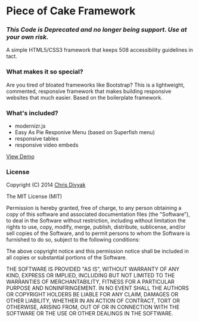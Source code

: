 # Piece of Cake Framework


### ***This Code is Deprecated and no longer being support. Use at your own risk.***

A simple HTML5/CSS3 framework that keeps 508 accessibility guidelines in tact. 

<h3>What makes it so special?</h3>

Are you tired of bloated frameworks like Bootstrap? This is a lightweight, commented, responsive framework that makes building responsive websites that much easier. Based on the boilerplate framework.

<h3>What's included?</h3>

 - modernizr.js
 - Easy As Pie Responive Menu (based on Superfish menu)
 - responsive tables
 - responsive video embeds

<a href="http://code-baker.com/demo/PieceOfCakeFramework" target="_blank">View Demo</a>
<h3>License</h3>

Copyright (C) 2014 <a href="http://www.chrisdivyak.com/">Chris Divyak </a>

The MIT License (MIT)

Permission is hereby granted, free of charge, to any person obtaining a copy
of this software and associated documentation files (the "Software"), to deal
in the Software without restriction, including without limitation the rights
to use, copy, modify, merge, publish, distribute, sublicense, and/or sell
copies of the Software, and to permit persons to whom the Software is
furnished to do so, subject to the following conditions:

The above copyright notice and this permission notice shall be included in
all copies or substantial portions of the Software.

THE SOFTWARE IS PROVIDED "AS IS", WITHOUT WARRANTY OF ANY KIND, EXPRESS OR
IMPLIED, INCLUDING BUT NOT LIMITED TO THE WARRANTIES OF MERCHANTABILITY,
FITNESS FOR A PARTICULAR PURPOSE AND NONINFRINGEMENT. IN NO EVENT SHALL THE
AUTHORS OR COPYRIGHT HOLDERS BE LIABLE FOR ANY CLAIM, DAMAGES OR OTHER
LIABILITY, WHETHER IN AN ACTION OF CONTRACT, TORT OR OTHERWISE, ARISING FROM,
OUT OF OR IN CONNECTION WITH THE SOFTWARE OR THE USE OR OTHER DEALINGS IN
THE SOFTWARE.
